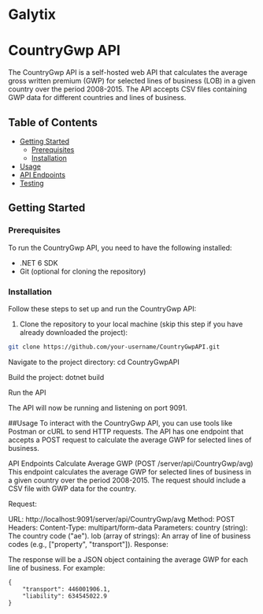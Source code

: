 # Galytix
# CountryGwp API

The CountryGwp API is a self-hosted web API that calculates the average gross written premium (GWP) for selected lines of business (LOB) in a given country over the period 2008-2015. The API accepts CSV files containing GWP data for different countries and lines of business.

## Table of Contents

- [Getting Started](#getting-started)
  - [Prerequisites](#prerequisites)
  - [Installation](#installation)
- [Usage](#usage)
- [API Endpoints](#api-endpoints)
- [Testing](#testing)

## Getting Started

### Prerequisites

To run the CountryGwp API, you need to have the following installed:

- .NET 6 SDK
- Git (optional for cloning the repository)

### Installation

Follow these steps to set up and run the CountryGwp API:

1. Clone the repository to your local machine (skip this step if you have already downloaded the project):

```bash
git clone https://github.com/your-username/CountryGwpAPI.git

```

Navigate to the project directory:
cd CountryGwpAPI

Build the project:
dotnet build

Run the API

The API will now be running and listening on port 9091.

##Usage
To interact with the CountryGwp API, you can use tools like Postman or cURL to send HTTP requests. The API has one endpoint that accepts a POST request to calculate the average GWP for selected lines of business.

API Endpoints
Calculate Average GWP (POST /server/api/CountryGwp/avg)
This endpoint calculates the average GWP for selected lines of business in a given country over the period 2008-2015. The request should include a CSV file with GWP data for the country.

Request:

URL: http://localhost:9091/server/api/CountryGwp/avg
Method: POST
Headers:
Content-Type: multipart/form-data
Parameters:
country (string): The country code ("ae").
lob (array of strings): An array of line of business codes (e.g., ["property", "transport"]).
Response:

The response will be a JSON object containing the average GWP for each line of business. For example:
```
{
    "transport": 446001906.1,
    "liability": 634545022.9
}

